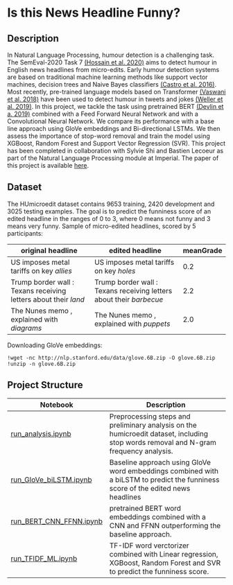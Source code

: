 # Is this News Headline Funny? 
## Description
In Natural Language Processing, humour detection is a challenging task. The SemEval-2020 Task 7 [(Hossain et al. 2020)](https://arxiv.org/pdf/2008.00304.pdf) aims to detect humour in English news headlines from micro-edits. Early humour detection systems are based on traditional machine learning methods like support vector machines, decision trees and Naive Bayes classifiers [(Castro et al. 2016)](https://arxiv.org/pdf/1703.09527.pdf). Most recently, pre-trained language models based on Transformer [(Vaswani et al. 2018)](https://arxiv.org/pdf/1706.03762.pdf%EF%BC%89%E6%8F%8F%E8%BF%B0%E4%BA%86%E8%BF%99%E6%A0%B7%E5%81%9A%E7%9A%84%E5%8E%9F%E5%9B%A0%E3%80%82) have been used to detect humour in tweets and jokes [(Weller et al. 2019)](https://arxiv.org/pdf/1909.00252.pdf). In this project, we tackle the task using pretrained BERT [(Devlin et a. 2019)](https://arxiv.org/pdf/1810.04805.pdf&usg=ALkJrhhzxlCL6yTht2BRmH9atgvKFxHsxQ) combined with a Feed Forward Neural Network and with a Convolutional Neural Network. We compare its performance with a base line approach using GloVe embeddings and Bi-directional LSTMs. We then assess the importance of stop-word removal and train the model using XGBoost, Random Forest and Support Vector Regression (SVR). This project has been completed in collaboration with Sylvie Shi and Bastien Lecoeur as part of the Natural Language Processing module at Imperial. The paper of this project is available [here](https://github.com/Nasmasim/humour-detection/blob/main/paper/paper.pdf). 

## Dataset

The HUmicroedit dataset contains 9653 training, 2420 development and 3025 testing examples. The goal is to predict the funniness score of an edited headline in the ranges of 0 to 3, where 0 means not funny and 3 means very funny. Sample of micro-edited headlines, scored by 5 participants: 

| original headline | edited headline | meanGrade |
| --------------    | --------------  | --------  |
| US imposes metal tariffs on key *allies* | US imposes metal tariffs on key *holes* | 0.2 |
| Trump border wall : Texans receiving letters about their *land*  | Trump border wall : Texans receiving letters about their *barbecue* | 2.2 |
|The Nunes memo , explained with *diagrams*  | The Nunes memo , explained with *puppets* | 2.0 |

Downloading GloVe embeddings: 
``` 
!wget -nc http://nlp.stanford.edu/data/glove.6B.zip -O glove.6B.zip
!unzip -n glove.6B.zip 
```

## Project Structure 

| Notebook | Description | 
| -------- | ----------- |
| [run_analysis.ipynb](https://github.com/Nasmasim/humour-detection/blob/main/notebooks/run_analysis.ipynb) | Preprocessing steps and preliminary analysis on the humicroedit dataset, including stop words removal and N-gram frequency analysis. |
| [run_GloVe_biLSTM.ipynb](https://github.com/Nasmasim/humour-detection/blob/main/notebooks/run_GloVe_biLSTM.ipynb) | Baseline approach using GloVe word embeddings combined with a biLSTM to predict the funniness score of the edited news headlines |
|[run_BERT_CNN_FFNN.ipynb](https://github.com/Nasmasim/humour-detection/blob/main/notebooks/run_BERT_CNN_FFNN.ipynb)| pretrained BERT word embeddings combined with a CNN and FFNN outperforming the baseline approach. |
|[run_TFIDF_ML.ipynb](https://github.com/Nasmasim/humour-detection/blob/main/notebooks/run_TFIDF_ML.ipynb)| TF-IDF word verctorizer combined with Linear regression, XGBoost, Random Forest and SVR to predict the funniness score. |
